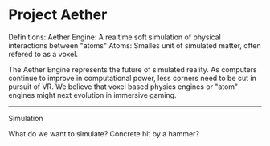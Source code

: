 Project Aether
======

Definitions: 
Aether Engine:  A realtime soft simulation of physical interactions between "atoms"
Atoms:          Smalles unit of simulated matter, often refered to as a voxel.

The Aether Engine represents the future of simulated reality.  As computers continue to improve in computational power, less corners need to be cut in pursuit of VR.  We believe that voxel based physics engines or "atom" engines might next evolution in immersive gaming.

-----------

Simulation

What do we want to simulate?  Concrete hit by a hammer?
